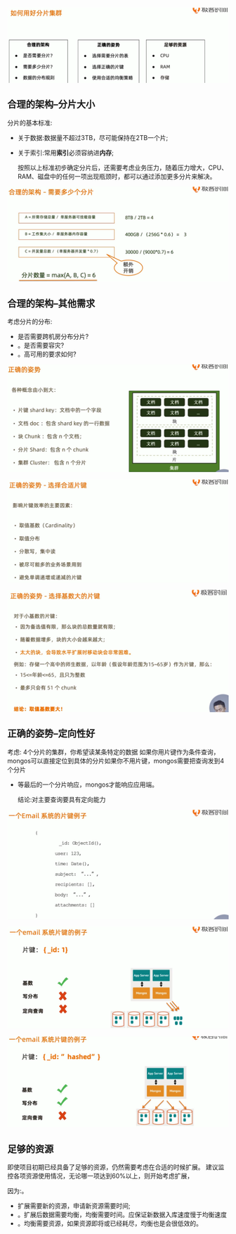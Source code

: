 ![1646717959096](README/1646717959096.png)


## 合理的架构–分片大小

分片的基本标准:

- 关于数据:数据量不超过3TB，尽可能保持在2TB一个片;

- 关于索引:常用**索引**必须容纳进**内存**;

  

  按照以上标准初步确定分片后，还需要考虑业务压力，随着压力增大，CPU、RAM、磁盘中的任何一项出现瓶颈时，都可以通过添加更多分片来解决。

![1646718080758](README/1646718080758.png)

## 合理的架构–其他需求
考虑分片的分布:

- 是否需要跨机房分布分片?
- 。是否需要容灾?
- 。高可用的要求如何?

![1646718241659](README/1646718241659.png)

![1646718320642](README/1646718320642.png)

![1646718424005](README/1646718424005.png)

## 正确的姿势–定向性好

考虑:
4个分片的集群，你希望读某条特定的数据
如果你用片键作为条件查询，mongos可以直接定位到具体的分片如果你不用片键，mongos需要把查询发到4个分片

- 等最后的一个分片响应，mongos才能响应应用端。

  结论:对主要查询要具有定向能力

![1646718541321](README/1646718541321.png)

![1646718603531](README/1646718603531.png) 

![1646718651752](README/1646718651752.png)

## 足够的资源
即使项目初期已经具备了足够的资源，仍然需要考虑在合适的时候扩展。
建议监控各项资源使用情况，无论哪一项达到60%以上，则开始考虑扩展，

因为:。

- 扩展需要新的资源，申请新资源需要时间;
- 。扩展后数据需要均衡，均衡需要时间。应保证新数据入库速度慢于均衡速度
- 。均衡需要资源，如果资源即将或已经耗尽，均衡也是会很低效的。